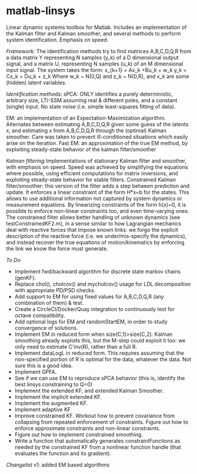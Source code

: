 # matlab-linsys
Linear dynamic systems toolbox for Matlab.
Includes an implementation of the Kalman filter and Kalman smoother, and several methods to perform system identification. Emphasis on speed.

*Framework:*
The identification methods try to find matrices A,B,C,D,Q,R from a data matrix Y representing N samples (y_k) of a D dimensional output signal, and a matrix U, representing N samples (u_k) of an M dimensional input signal. The system takes the form:
x_{k+1} = Ax_k +Bu_k + w_k
y_k = Cx_k + Du_k + z_k
Where w_k ~ N(0,Q) and z_k ~ N(0,R), and x_k are some (hidden) latent variables.

*Identification methods:*
sPCA: ONLY identifies a purely deterministic, arbitrary size, LTI-SSM assuming real & different poles, and a constant (single) input. No state noise (i.e. simple least-squares fitting of data).

EM: an implementation of an Expectation-Maximization algorithm. Alternates between estimating A,B,C,D,Q,R given some guess of the latents x, and estimating x from A,B,C,D,Q,R through the (optimal) Kalman smoother. Care was taken to prevent ill-conditioned situations which easily arise on the iteration.
Fast EM: an approximation of the true EM method, by exploiting steady-state behavior of the kalman filter/smoother

*Kalman filtering*
Implementations of stationary Kalman filter and smoother, with emphasis on speed. Speed was achieved by simplifying the equations where possible, using efficient computations for matrix inversions, and exploiting steady-state behavior for stable filters.
Constrained Kalman filter/smoother: this version of the filter adds a step between prediction and update. It enforces a linear constraint of the form H*x=b for the states. This allows to use additional information not captured by system dynamics or measurement equations. By linearizing constraints of the form h(x)=0, it is possible to enforce non-linear constraints too, and even time-varying ones.
The constrained filter allows better handling of unknown dynamics (see testConstrainedKF2.m), in a sense similar to how Lagrangian mechanics deal with reactive forces that impose known links: we forgo the explicit description of the reactive force (i.e. we under/mis-specify the dynamics), and instead recover the true equations of motion/kinematics by enforcing the link we know the force must generate.

*To Do*
- Implement fwd/backward algorithm for discrete state markov chains (genKF).
- Replace chol(), cholcov() and mycholcov() usage for LDL decomposition with appropriate PD/PSD checks.
- Add support to EM for using fixed values for A,B,C,D,Q,R (any combination of them) & test.
- Create a CircleCI/Docker/Quay integration to continuously test for octave compatibility.
- Add optional logs for EM and randomStartEM, in order to study convergence of solutions.
- Implement EM in reduced form when size(C,1)>size(C,2). Kalman smoothing already exploits this, but the M-step could exploit it too: we only need to estimate C'inv(R), rather than a full R.
- Implement dataLogL in reduced form. This requires assuming that the  non-specified portion of R is optimal for the data, whatever the data. Not sure this is a good idea.
- Implement GPFA.
- See if we can use EM to reproduce sPCA behavior (this is, identify the best linsys constraining to Q=0)
- Implement the extended KF, and extended Kalman Smoother.
- Implement the implicit extended KF.
- Implement the augmented KF.
- Implement adaptive KF
- Improve constrained KF. Workout how to prevent covariance from collapsing from repeated enforcement of constraints. Figure out how to enforce approximate constraints and non-linear constraints.
- Figure out how to implement constrained smoothing.
- Write a function that automatically generates constraintFunctions as needed by the constrained KF from a nonlinear function handle (that evaluates the function and its gradient).

*Changelist*
v1: added EM based algorithms
